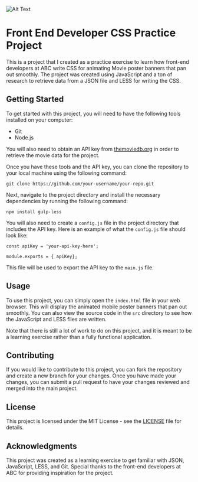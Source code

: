![Alt Text](screenshot.png)

# Front End Developer CSS Practice Project

This is a project that I created as a practice exercise to learn how front-end developers at ABC write CSS for animating Movie poster banners that pan out smoothly. The project was created using JavaScript and a ton of research to retrieve data from a JSON file and LESS for writing the CSS.

## Getting Started

To get started with this project, you will need to have the following tools installed on your computer:

- Git
- Node.js

You will also need to obtain an API key from [themoviedb.org](https://api.themoviedb.org/3) in order to retrieve the movie data for the project.

Once you have these tools and the API key, you can clone the repository to your local machine using the following command:

```
git clone https://github.com/your-username/your-repo.git
```


Next, navigate to the project directory and install the necessary dependencies by running the following command:

```
npm install gulp-less
```

You will also need to create a `config.js` file in the project directory that includes the API key. Here is an example of what the `config.js` file should look like:

```
const apiKey = 'your-api-key-here';

module.exports = { apiKey};
```


This file will be used to export the API key to the `main.js` file.

## Usage

To use this project, you can simply open the `index.html` file in your web browser. This will display the animated mobile poster banners that pan out smoothly. You can also view the source code in the `src` directory to see how the JavaScript and LESS files are written.

Note that there is still a lot of work to do on this project, and it is meant to be a learning exercise rather than a fully functional application.

## Contributing

If you would like to contribute to this project, you can fork the repository and create a new branch for your changes. Once you have made your changes, you can submit a pull request to have your changes reviewed and merged into the main project.

## License

This project is licensed under the MIT License - see the [LICENSE](LICENSE) file for details.

## Acknowledgments

This project was created as a learning exercise to get familiar with JSON, JavaScript, LESS, and Git. Special thanks to the front-end developers at ABC for providing inspiration for the project.
